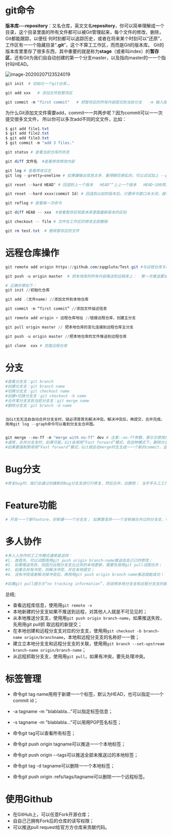 # git命令

**版本库---repository**：又名仓库，英⽂文名**repository**，你可以简单理解成一个目录，这个目录里面的所有文件都可以被Git管理起来，每个文件的修改、删除，Git都能跟踪，以便任 何时刻都可以追踪历史，或者在将来某个时刻可以“还原”，工作区有⼀一个隐藏⽬录“**.git**”，这个不算⼯工作区，⽽而是Git的版本库。 Git的版本库⾥里存了很多东西，其中重要的就是称为**stage**（或者叫index）的**暂存区**，还有Git为我们⾃自动创建的第一个分支master，以及指向master的⼀一个指针叫HEAD。

![image-20200207123524019](git命令/image-20200207123524019.png)

```powershell
git init  # 初始化一个git仓库，。 
```

```powershell
git add xxx   # 添加文件到暂存区
```

```powershell
git commit -m "first commit"   # 把暂存区的所有内容提交到当前分支   -m 输入提交说明
```

为什么Git添加⽂文件需要add，commit⼀一共两步呢？因为commit可以⼀一次提交很多⽂文件， 所以你可以多次add不同的⽂文件，比如：

```powershell
$ git add file1.txt 
$ git add file2.txt 
$ git add file3.txt 
$ git commit -m "add 3 files."
```

```powershell
git status # 查看当前仓库的状态
```

```powershell
git diff 文件名  #查看修改修改内容
```

```powershell
git log # 查看修改日志
git log --pretty=oneline # 如果嫌输出信息太多，看得眼花缭乱的，可以试试加上 --pretty=oneline参数： 
```

```powershell
git reset --hard HEAD^ # 回退到上一个版本   HEAD^^上上一个版本   HEAD~100网上100个版本

git reset --hard xxxx(commit Id) # 回退到以前的版本后，只要命令窗口未关闭，就可以回到现在的版本

git reflog # 查看每一次命令
```

```powershell
git diff HEAD -- xxx  #查看暂存区和版本库里面最新版本的区别
```

```powershell
git checkout -- file # ⽂件在⼯作区的修改全部撤销
```

```powershell
git rm test.txt  # 删除暂存区的文件
```

# 远程仓库操作

```powershell
git remote add origin https://github.com/zqqpluto/Test.git #与远程仓库关联

git push -u origin master  # 把本地库的所有内容推送到远程库上：  第一次推送要加 -u

# 正确步骤如下：
git init //初始化仓库

git add .(文件name) //添加文件到本地仓库

git commit -m “first commit” //添加文件描述信息

git remote add origin + 远程仓库地址 //链接远程仓库，创建主分支

git pull origin master // 把本地仓库的变化连接到远程仓库主分支

git push -u origin master //把本地仓库的文件推送到远程仓库
```

```powershell
git clone  xxx # 克隆远程仓库
```

# 分支

```powershell
#查看分⽀支：git branch 
#创建分⽀支：git branch name 
#切换分⽀支：git checkout name
#创建+切换分⽀支：git checkout -b name 
#合并某分⽀支到当前分⽀支：git merge name 
#删除分⽀支：git branch -d name 


当Git⽆无法⾃自动合并分⽀支时，就必须⾸首先解决冲突。解决冲突后，再提交，合并完成。
⽤用git log --graph命令可以看到分⽀支合并图。 


git merge --no-ff -m "merge with no-ff" dev # 注意--no-ff参数，表⽰示禁⽤用“Fast forward”： 
#通常，合并分⽀支时，如果可能，Git会⽤用“Fast forward”模式，但这种模式下，删除分⽀后，会丢掉分支信息。
#如果要强制禁⽤用“Fast forward”模式，Git就会在merge时⽣生成⼀一个新的commit，这样，从分支历史上就可以看出分支信息。 
```



# Bug分支

```powershell
#修复bug时，我们会通过创建新的bug分⽀支进⾏行修复，然后合并，后删除； 当⼿手头⼯工作没有完成时，先把⼯工作现场git stash⼀一下，然后去修复bug，修复后，再git stash pop，回到⼯工作现场。
```



# Feature功能

```powershell
# 开发⼀一个新feature，好新建⼀一个分⽀支； 如果要丢弃⼀一个没有被合并过的分⽀支，可以通过git branch -D name强⾏行删除。
```

# 多人协作

```powershell
#多⼈人协作的⼯工作模式通常是这样： 
#1. ⾸首先，可以试图⽤用git push origin branch-name推送⾃自⼰己的修改； 
#2. 如果推送失败，则因为远程分⽀支⽐比你的本地更新，需要先⽤用git pull试图合并； 
#3. 如果合并有冲突，则解决冲突，并在本地提交； 
#4. 没有冲突或者解决掉冲突后，再⽤用git push origin branch-name推送就能成功！

#如果git pull提⽰示“no tracking information”，则说明本地分⽀支和远程分⽀支的链接关系没 有创建，⽤用命令git branch --set-upstream branch-name origin/branch-name。 这就是多⼈人协作的⼯工作模式，⼀一旦熟悉了，就⾮非常简单。

```

总结;

* 查看远程库信息，使⽤用`git remote -v`
* 本地新建的分⽀支如果不推送到远程，对其他⼈人就是不可⻅见的； 
* 从本地推送分⽀支，使⽤用`git push origin branch-name`，如果推送失败，先⽤用git pull抓 取远程的新提交； 
* 在本地创建和远程分⽀支对应的分⽀支，使⽤用`git checkout -b branch-name origin/branchname`，本地和远程分⽀支的名称好⼀一致；
* 建⽴立本地分⽀支和远程分⽀支的关联，使⽤用`git branch --set-upstream branch-name origin/branch-name`；
* 从远程抓取分⽀支，使⽤用`git pull`，如果有冲突，要先处理冲突。

# 标签管理

* 命令git tag name⽤用于新建⼀一个标签，默认为HEAD，也可以指定⼀一个commit id； 
* -a tagname -m "blablabla..."可以指定标签信息； 
* -s tagname -m "blablabla..."可以⽤用PGP签名标签； 
* 命令git tag可以查看所有标签；



* 命令git push origin tagname可以推送⼀一个本地标签； 
* 命令git push origin --tags可以推送全部未推送过的本地标签； 
* 命令git tag -d tagname可以删除⼀一个本地标签； 
* 命令git push origin :refs/tags/tagname可以删除⼀一个远程标签。

# 使用Github

* 在GitHub上，可以任意Fork开源仓库； 
* ⾃自⼰己拥有Fork后的仓库的读写权限； 
* 可以推送pull request给官⽅方仓库来贡献代码。

